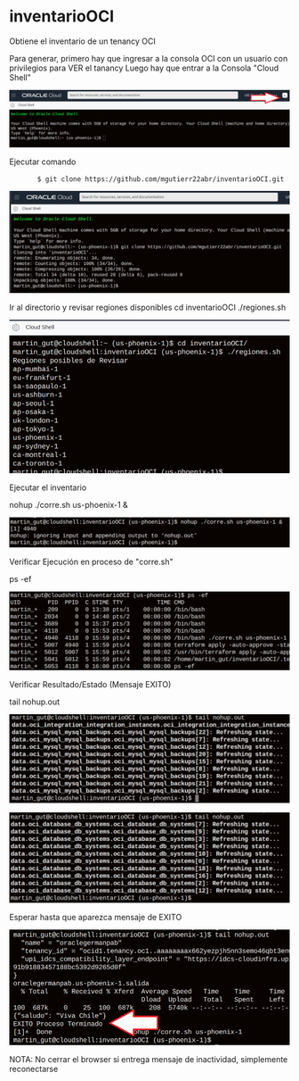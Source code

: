 # inventarioOCI
Obtiene el inventario de un tenancy OCI

Para generar, primero hay que ingresar a la consola OCI con un usuario con privilegios para VER el tanancy
Luego hay que entrar a la Consola "Cloud Shell"

![image0001](image0001.png)

Ejecutar comando

           $ git clone https://github.com/mgutierr22abr/inventarioOCI.git

![image0002](image0002.png)

Ir al directorio y revisar regiones disponibles
cd inventarioOCI
./regiones.sh

![image0003](image0003.png)

Ejecutar el inventario

nohup ./corre.sh us-phoenix-1 &

![image0004](image0004.png)

Verificar Ejecución en proceso de "corre.sh"

ps -ef 

![image0005](image0005.png)

Verificar Resultado/Estado (Mensaje EXITO)

tail nohup.out

![image0006](image0006.png)

![image0007](image0007.png)

Esperar hasta que aparezca mensaje de EXITO

![image0008](image0008.png)

NOTA: No cerrar el browser
si entrega mensaje de inactividad, simplemente reconectarse


